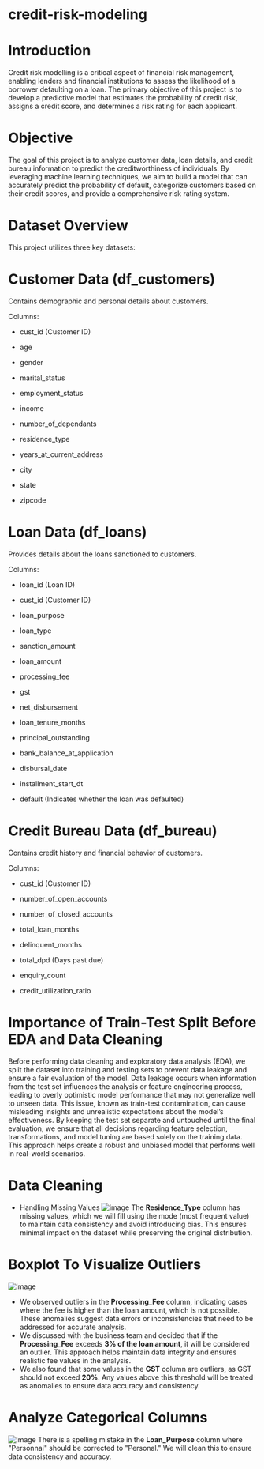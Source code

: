 # credit-risk-modeling

# Introduction

Credit risk modelling is a critical aspect of financial risk management, enabling lenders and financial institutions to assess the likelihood of a borrower defaulting on a loan. The primary objective of this project is to develop a predictive model that estimates the probability of credit risk, assigns a credit score, and determines a risk rating for each applicant.

# Objective

The goal of this project is to analyze customer data, loan details, and credit bureau information to predict the creditworthiness of individuals. By leveraging machine learning techniques, we aim to build a model that can accurately predict the probability of default, categorize customers based on their credit scores, and provide a comprehensive risk rating system.

# Dataset Overview

This project utilizes three key datasets:

# Customer Data (df_customers)

Contains demographic and personal details about customers.

Columns:

* cust_id (Customer ID)

* age

* gender

* marital_status

* employment_status

* income

* number_of_dependants

* residence_type

* years_at_current_address

* city

* state

* zipcode

# Loan Data (df_loans)

Provides details about the loans sanctioned to customers.

Columns:

* loan_id (Loan ID)

* cust_id (Customer ID)

* loan_purpose

* loan_type

* sanction_amount

* loan_amount

* processing_fee

* gst

* net_disbursement

* loan_tenure_months

* principal_outstanding

* bank_balance_at_application

* disbursal_date

* installment_start_dt

* default (Indicates whether the loan was defaulted)

# Credit Bureau Data (df_bureau)

Contains credit history and financial behavior of customers.

Columns:

* cust_id (Customer ID)

* number_of_open_accounts

* number_of_closed_accounts

* total_loan_months

* delinquent_months

* total_dpd (Days past due)

* enquiry_count

* credit_utilization_ratio

# Importance of Train-Test Split Before EDA and Data Cleaning
Before performing data cleaning and exploratory data analysis (EDA), we split the dataset into training and testing sets to prevent data leakage and ensure a fair evaluation of the model. Data leakage occurs when information from the test set influences the analysis or feature engineering process, leading to overly optimistic model performance that may not generalize well to unseen data. This issue, known as train-test contamination, can cause misleading insights and unrealistic expectations about the model’s effectiveness. By keeping the test set separate and untouched until the final evaluation, we ensure that all decisions regarding feature selection, transformations, and model tuning are based solely on the training data. This approach helps create a robust and unbiased model that performs well in real-world scenarios.

# Data Cleaning
* Handling Missing Values
![image](https://github.com/user-attachments/assets/58c55aba-ceed-4b48-b8b2-30730385526d)
The **Residence_Type** column has missing values, which we will fill using the mode (most frequent value) to maintain data consistency and avoid introducing bias. This ensures minimal impact on the dataset while preserving the original distribution.

# Boxplot To Visualize Outliers
![image](https://github.com/user-attachments/assets/a46fe6c8-00a5-4b85-b6c7-b6f71502b557)
* We observed outliers in the **Processing_Fee** column, indicating cases where the fee is higher than the loan amount, which is not possible. These anomalies suggest data errors or inconsistencies that need to be addressed for accurate   analysis.
* We discussed with the business team and decided that if the **Processing_Fee** exceeds **3% of the loan amount**, it will be considered an outlier. This approach helps maintain data integrity and ensures realistic fee values in the     analysis.
* We also found that some values in the **GST** column are outliers, as GST should not exceed **20%**. Any values above this threshold will be treated as anomalies to ensure data accuracy and consistency.

# Analyze Categorical Columns
![image](https://github.com/user-attachments/assets/d5204513-55b0-4146-bd99-b06a573facb9)
There is a spelling mistake in the **Loan_Purpose** column where "Personnal" should be corrected to "Personal." We will clean this to ensure data consistency and accuracy.




